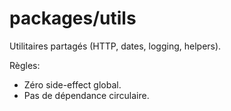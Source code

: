 # packages/utils

Utilitaires partagés (HTTP, dates, logging, helpers).

Règles:
- Zéro side-effect global.
- Pas de dépendance circulaire.

